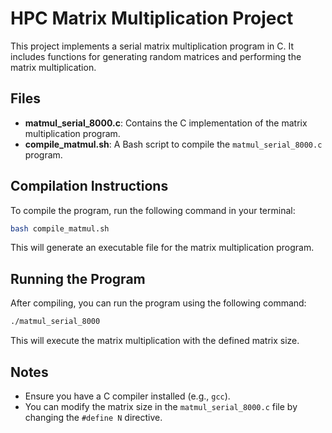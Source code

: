 # HPC Matrix Multiplication Project

This project implements a serial matrix multiplication program in C. It includes functions for generating random matrices and performing the matrix multiplication.

## Files

- **matmul_serial_8000.c**: Contains the C implementation of the matrix multiplication program.
- **compile_matmul.sh**: A Bash script to compile the `matmul_serial_8000.c` program.

## Compilation Instructions

To compile the program, run the following command in your terminal:

```bash
bash compile_matmul.sh
```

This will generate an executable file for the matrix multiplication program.

## Running the Program

After compiling, you can run the program using the following command:

```bash
./matmul_serial_8000
```

This will execute the matrix multiplication with the defined matrix size.

## Notes

- Ensure you have a C compiler installed (e.g., `gcc`).
- You can modify the matrix size in the `matmul_serial_8000.c` file by changing the `#define N` directive.